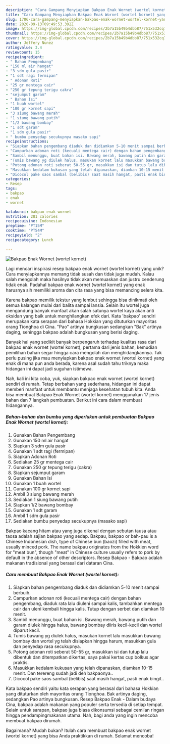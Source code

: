 ```yaml
---
description: "Cara Gampang Menyiapkan Bakpao Enak Wornet (wortel kornet) yang Sempurna"
title: "Cara Gampang Menyiapkan Bakpao Enak Wornet (wortel kornet) yang Sempurna"
slug: 1706-cara-gampang-menyiapkan-bakpao-enak-wornet-wortel-kornet-yang-sempurna
date: 2020-09-13T09:49:53.392Z
image: https://img-global.cpcdn.com/recipes/2b7a15b49b4dbb87/751x532cq70/bakpao-enak-wornet-wortel-kornet-foto-resep-utama.jpg
thumbnail: https://img-global.cpcdn.com/recipes/2b7a15b49b4dbb87/751x532cq70/bakpao-enak-wornet-wortel-kornet-foto-resep-utama.jpg
cover: https://img-global.cpcdn.com/recipes/2b7a15b49b4dbb87/751x532cq70/bakpao-enak-wornet-wortel-kornet-foto-resep-utama.jpg
author: Jeffery Nunez
ratingvalue: 3.4
reviewcount: 15
recipeingredient:
- " Bahan Pengembang"
- "150 ml air hangat"
- "3 sdm gula pasir"
- "1 sdt ragi fermipan"
- " Adonan Roti"
- "25 gr mentega cair"
- "250 gr tepung terigu cakra"
- "sejumput garam"
- " Bahan Isi"
- "1 buah wortel"
- "100 gr kornet sapi"
- "3 siung bawang merah"
- "1 siung bawang putih"
- "1/2 bawang bombay"
- "1 sdt garam"
- "1 sdm gula pasir"
- " bumbu penyedap secukupnya masako sapi"
recipeinstructions:
- "Siapkan bahan pengembang diaduk dan didiamkan 5-10 menit sampai berbuih."
- "Campurkan adonan roti (kecuali mentega cair) dengan bahan pengembang, diaduk rata lalu diuleni sampai kalis, tambahkan mentega cair dan uleni kembali hingga kalis. Tutup dengan serbet dan diamkan 10 menit."
- "Sambil menunggu, buat bahan isi. Bawang merah, bawang putih dan garam diulek hingga halus, bawang bombay diiris kecil-kecil dan wortel diparut kecil."
- "Tumis bawang yg diulek halus, masukan kornet lalu masukkan bawang bombay dan wortel yg telah disiapkan hingga harum, masukkan gula dan penyedap rasa secukupnya."
- "Potong adonan roti seberat 50-55 gr, masukkan isi dan tutup lalu dibentuk dan ditempatkan dikertas, saya pakai kertas cup bolkus agar praktis."
- "Masukkan kedalam kukusan yang telah dipanaskan, diamkan 10-15 menit. Dan terereng sudah jadi deh bakpaonya.."
- "Dicocol pake saos sambal (belibis) saat masih hangat, pasti enak bingit.."
categories:
- Resep
tags:
- bakpao
- enak
- wornet

katakunci: bakpao enak wornet 
nutrition: 281 calories
recipecuisine: Indonesian
preptime: "PT15M"
cooktime: "PT54M"
recipeyield: "2"
recipecategory: Lunch

---
```



![Bakpao Enak Wornet (wortel kornet)](https://img-global.cpcdn.com/recipes/2b7a15b49b4dbb87/751x532cq70/bakpao-enak-wornet-wortel-kornet-foto-resep-utama.jpg)

Lagi mencari inspirasi resep bakpao enak wornet (wortel kornet) yang unik? Cara menyiapkannya memang tidak susah dan tidak juga mudah. Kalau salah mengolah maka hasilnya tidak akan memuaskan dan justru cenderung tidak enak. Padahal bakpao enak wornet (wortel kornet) yang enak harusnya sih memiliki aroma dan cita rasa yang bisa memancing selera kita.

Karena bakpao memilik tekstur yang lembut sehingga bisa dinikmati oleh semua kalangan mulai dari balita sampai lansia. Selain itu wortel juga mengandung banyak manfaat akan salah satunya wortel kaya akan anti oksidan yang baik untuk menghilangkan efek dari. Kata &#39;bakpao&#39; sendiri merupakan kata serapan dari bahasa Hokkian yang dituturkan mayoritas orang Tionghoa di Cina. &#34;Pao&#34; artinya bungkusan sedangkan &#34;Bak&#34; artinya daging, sehingga bakpao adalah bungkusan yang berisi daging.

Banyak hal yang sedikit banyak berpengaruh terhadap kualitas rasa dari bakpao enak wornet (wortel kornet), pertama dari jenis bahan, kemudian pemilihan bahan segar hingga cara mengolah dan menghidangkannya. Tak perlu pusing jika mau menyiapkan bakpao enak wornet (wortel kornet) yang enak di mana pun anda berada, karena asal sudah tahu triknya maka hidangan ini dapat jadi suguhan istimewa.


Nah, kali ini kita coba, yuk, siapkan bakpao enak wornet (wortel kornet) sendiri di rumah. Tetap berbahan yang sederhana, hidangan ini dapat memberi manfaat untuk membantu menjaga kesehatan tubuh kita. Anda bisa membuat Bakpao Enak Wornet (wortel kornet) menggunakan 17 jenis bahan dan 7 langkah pembuatan. Berikut ini cara dalam membuat hidangannya.

<!--inarticleads1-->

##### Bahan-bahan dan bumbu yang diperlukan untuk pembuatan Bakpao Enak Wornet (wortel kornet):

1. Gunakan  Bahan Pengembang
1. Gunakan 150 ml air hangat
1. Siapkan 3 sdm gula pasir
1. Gunakan 1 sdt ragi (fermipan)
1. Siapkan  Adonan Roti
1. Sediakan 25 gr mentega cair
1. Gunakan 250 gr tepung terigu (cakra)
1. Siapkan sejumput garam
1. Gunakan  Bahan Isi
1. Gunakan 1 buah wortel
1. Gunakan 100 gr kornet sapi
1. Ambil 3 siung bawang merah
1. Sediakan 1 siung bawang putih
1. Siapkan 1/2 bawang bombay
1. Gunakan 1 sdt garam
1. Ambil 1 sdm gula pasir
1. Sediakan  bumbu penyedap secukupnya (masako sapi)


Bakpao kacang hitam atau yang juga dikenal dengan sebutan tausa atau taosa adalah sajian bakpao yang sedap. Bakpau, bakpao or bah-pau is a Chinese Indonesian dish, type of Chinese bun (baozi) filled with meat, usually minced pork. The name bakpau originates from the Hokkien word for &#34;meat bun&#34;, though &#34;meat&#34; in Chinese culture usually refers to pork by default in the absence of other descriptors. Resep Bakpao - Bakpao adalah makanan tradisional yang berasal dari dataran Cina. 

<!--inarticleads2-->

##### Cara membuat Bakpao Enak Wornet (wortel kornet):

1. Siapkan bahan pengembang diaduk dan didiamkan 5-10 menit sampai berbuih.
1. Campurkan adonan roti (kecuali mentega cair) dengan bahan pengembang, diaduk rata lalu diuleni sampai kalis, tambahkan mentega cair dan uleni kembali hingga kalis. Tutup dengan serbet dan diamkan 10 menit.
1. Sambil menunggu, buat bahan isi. Bawang merah, bawang putih dan garam diulek hingga halus, bawang bombay diiris kecil-kecil dan wortel diparut kecil.
1. Tumis bawang yg diulek halus, masukan kornet lalu masukkan bawang bombay dan wortel yg telah disiapkan hingga harum, masukkan gula dan penyedap rasa secukupnya.
1. Potong adonan roti seberat 50-55 gr, masukkan isi dan tutup lalu dibentuk dan ditempatkan dikertas, saya pakai kertas cup bolkus agar praktis.
1. Masukkan kedalam kukusan yang telah dipanaskan, diamkan 10-15 menit. Dan terereng sudah jadi deh bakpaonya..
1. Dicocol pake saos sambal (belibis) saat masih hangat, pasti enak bingit..


Kata bakpao sendiri yaitu kata serapan yang berasal dari bahasa Hokkian yang dituturkan oleh mayoritas orang Tionghoa. Bak artinya daging, sedangkan Pao artinya bungkusan. Resep Bakpao Enak - Dalam budaya Cina, bakpao adalah makanan yang populer serta tersedia di setiap tempat. Selain untuk sarapan, bakpao juga biasa dikonsumsi sebagai cemilan ringan hingga pendampingmakanan utama. Nah, bagi anda yang ingin mencoba membuat bakpao dirumah. 

Bagaimana? Mudah bukan? Itulah cara membuat bakpao enak wornet (wortel kornet) yang bisa Anda praktikkan di rumah. Selamat mencoba!
